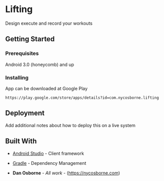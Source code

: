 # Lifting

Design execute and record your workouts

## Getting Started


### Prerequisites

Android 3.0 (honeycomb) and up

### Installing

App can be downloaded at Google Play

```
https://play.google.com/store/apps/details?id=com.nycosborne.lifting
```

## Deployment

Add additional notes about how to deploy this on a live system

## Built With

* [Android Studio](https://developer.android.com/studio/index.html) - Client framework
* [Gradle](https://maven.apache.org/) - Dependency Management


* **Dan Osborne** - *All work* - (https://nycosborne.com)


